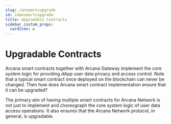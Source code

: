 ```yaml
---
slug: /ansmartcupgrade
id: idansmartcupgrade
title: Upgradable Contracts
sidebar_custom_props:
  cardIcon: ▶️
---
```


# Upgradable Contracts

Arcana smart contracts together with Arcana Gateway implement the core system logic for providing dApp user data privacy and access control.  Note that a typical smart contract once deployed on the blockchain can never be changed. Then how does Arcana smart contract implementation ensure that it can be upgraded?

The primary aim of having multiple smart contracts for Arcana Network is not just to implement and choreograph the core system logic of user data access operations. It also ensures that the Arcana Network protocol, in general, is upgradable. 
